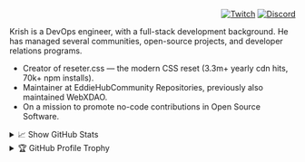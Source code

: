<div align="right" width="80%">
  <a href="https://twitch.tv/xkrishguptaa">
    <img alt="" src="https://github.com/xkrishguptaa/xkrishguptaa/assets/135469703/8504384e-5091-49d6-9071-a5ba36e4502f" >
  </a>

  <p>

[![Twitch](https://img.shields.io/twitch/status/xkrishguptaa?style=for-the-badge&logo=twitch&logoColor=%23fefefe&labelColor=%237749C1&color=%237749C1)](https://go.xkrish.co/twitch)
[![Discord](https://img.shields.io/discord/1117443309082771568?style=for-the-badge&logo=discord&logoColor=%23FEFEFF&labelColor=%237749C1&color=%237749C1)](https://go.xkrish.co/discord)

  </p>
</div>

Krish is a DevOps engineer, with a full-stack development background. He has managed several communities, open-source projects, and developer relations programs.

- Creator of reseter.css ― the modern CSS reset (3.3m+ yearly cdn hits, 70k+ npm installs).
- Maintainer at EddieHubCommunity Repositories, previously also maintained WebXDAO.
- On a mission to promote no-code contributions in Open Source Software.

</div>
<details>
  <summary>📈 Show GitHub Stats</summary>
  <br />
  <p>
    <img height=190 src="https://github-readme-stats.vercel.app/api?username=xkrishguptaa&show_icons=true&locale=en&count_private=true&hide_border=true&title_color=fefefe&text_color=fefefe&icon_color=fefefe&bg_color=7749C1&include_all_commits=true&border_radius=0" />
    <img height=190 src="https://github-readme-streak-stats.herokuapp.com?user=xkrishguptaa&theme=dark&hide_border=true&border_radius=0&background=11121E&ring=7749C1&fire=7749C1&currStreakLabel=7749C1" />
  </p>
</details>
</div>

<div>
<details>
  <summary>🏆 GitHub Profile Trophy</summary>
  <br />
  <p>
    <img align="center" src="https://github-profile-trophy.vercel.app/?username=xkrishguptaa&row=1&no-frame=true&no-bg=true" />
  </p>
</details>
</div>
